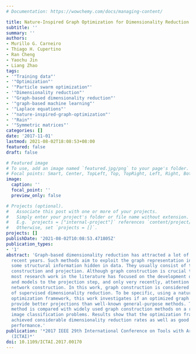 ```yaml
---
# Documentation: https://wowchemy.com/docs/managing-content/

title: Nature-Inspired Graph Optimization for Dimensionality Reduction
subtitle: ''
summary: ''
authors:
- Murillo G. Carneiro
- Thiago H. Cupertino
- Ran Cheng
- Yaochu Jin
- Liang Zhao
tags:
- '"Training data"'
- '"Optimization"'
- '"Particle swarm optimization"'
- '"Dimensionality reduction"'
- '"Graph-based dimensionality reduction"'
- '"graph-based machine learning"'
- '"Laplace equations"'
- '"nature-inspired-graph-optimization"'
- '"Rain"'
- '"Symmetric matrices"'
categories: []
date: '2017-11-01'
lastmod: 2021-08-02T18:08:53+08:00
featured: false
draft: false

# Featured image
# To use, add an image named `featured.jpg/png` to your page's folder.
# Focal points: Smart, Center, TopLeft, Top, TopRight, Left, Right, BottomLeft, Bottom, BottomRight.
image:
  caption: ''
  focal_point: ''
  preview_only: false

# Projects (optional).
#   Associate this post with one or more of your projects.
#   Simply enter your project's folder or file name without extension.
#   E.g. `projects = ["internal-project"]` references `content/project/deep-learning/index.md`.
#   Otherwise, set `projects = []`.
projects: []
publishDate: '2021-08-02T10:08:53.471805Z'
publication_types:
- '1'
abstract: 'Graph-based dimensionality reduction has attracted a lot of attention in
  recent years. Such methods aim to exploit the graph representation in order to catch
  some structural information hidden in data. They usually consist of two steps: graph
  construction and projection. Although graph construction is crucial to the performance,
  most research work in the literature has focused on the development of heuristics
  and models to the projection step, and only very recently, attention was paid to
  network construction. In this work, graph construction is considered in the context
  of supervised dimensionality reduction. To be specific, using a nature-inspired
  optimization framework, this work investigates if an optimized graph is able to
  provide better projections than well-known general-purpose methods. The proposed
  method is compared with widely used graph construction methods on a range of real-world
  image classification problems. Results show that the optimization framework has
  achieved considerable dimensionality reduction rates as well as good predictive
  performance.'
publication: '*2017 IEEE 29th International Conference on Tools with Artificial Intelligence
  (ICTAI)*'
doi: 10.1109/ICTAI.2017.00170
---
```

